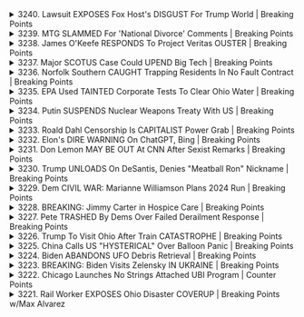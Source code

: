 <details>
<summary>3240. Lawsuit EXPOSES Fox Host's DISGUST For Trump World | Breaking Points</summary><br>

<a href="https://www.youtube.com/watch?v=-nUS4GhDe7w" target="_blank">
    <img src="https://img.youtube.com/vi/-nUS4GhDe7w/maxresdefault.jpg" 
        alt="[Youtube]" width="200">
</a>

# Lawsuit EXPOSES Fox Host's DISGUST For Trump World | Breaking Points


</details>

<details>
<summary>3239. MTG SLAMMED For 'National Divorce' Comments | Breaking Points</summary><br>

<a href="https://www.youtube.com/watch?v=Nl6Nzs3V_ls" target="_blank">
    <img src="https://img.youtube.com/vi/Nl6Nzs3V_ls/maxresdefault.jpg" 
        alt="[Youtube]" width="200">
</a>

# MTG SLAMMED For 'National Divorce' Comments | Breaking Points


</details>

<details>
<summary>3238. James O'Keefe RESPONDS To Project Veritas OUSTER | Breaking Points</summary><br>

<a href="https://www.youtube.com/watch?v=M1mHXeXZ0FI" target="_blank">
    <img src="https://img.youtube.com/vi/M1mHXeXZ0FI/maxresdefault.jpg" 
        alt="[Youtube]" width="200">
</a>

# James O'Keefe RESPONDS To Project Veritas OUSTER | Breaking Points


</details>

<details>
<summary>3237. Major SCOTUS Case Could UPEND Big Tech | Breaking Points</summary><br>

<a href="https://www.youtube.com/watch?v=QGdab8GUZ1Q" target="_blank">
    <img src="https://img.youtube.com/vi/QGdab8GUZ1Q/maxresdefault.jpg" 
        alt="[Youtube]" width="200">
</a>

# Major SCOTUS Case Could UPEND Big Tech | Breaking Points


</details>

<details>
<summary>3236. Norfolk Southern CAUGHT Trapping Residents In No Fault Contract | Breaking Points</summary><br>

<a href="https://www.youtube.com/watch?v=jvgJEa-vo4Q" target="_blank">
    <img src="https://img.youtube.com/vi/jvgJEa-vo4Q/maxresdefault.jpg" 
        alt="[Youtube]" width="200">
</a>

# Norfolk Southern CAUGHT Trapping Residents In No Fault Contract | Breaking Points


</details>

<details>
<summary>3235. EPA Used TAINTED Corporate Tests To Clear Ohio Water | Breaking Points</summary><br>

<a href="https://www.youtube.com/watch?v=NhYZ2pfqCXs" target="_blank">
    <img src="https://img.youtube.com/vi/NhYZ2pfqCXs/maxresdefault.jpg" 
        alt="[Youtube]" width="200">
</a>

# EPA Used TAINTED Corporate Tests To Clear Ohio Water | Breaking Points


</details>

<details>
<summary>3234. Putin SUSPENDS Nuclear Weapons Treaty With US | Breaking Points</summary><br>

<a href="https://www.youtube.com/watch?v=95ll5aSUuEE" target="_blank">
    <img src="https://img.youtube.com/vi/95ll5aSUuEE/maxresdefault.jpg" 
        alt="[Youtube]" width="200">
</a>

# Putin SUSPENDS Nuclear Weapons Treaty With US | Breaking Points


</details>

<details>
<summary>3233. Roald Dahl Censorship Is CAPITALIST Power Grab | Breaking Points</summary><br>

<a href="https://www.youtube.com/watch?v=Qc8E2-5VCeQ" target="_blank">
    <img src="https://img.youtube.com/vi/Qc8E2-5VCeQ/maxresdefault.jpg" 
        alt="[Youtube]" width="200">
</a>

# Roald Dahl Censorship Is CAPITALIST Power Grab | Breaking Points


</details>

<details>
<summary>3232. Elon's DIRE WARNING On ChatGPT, Bing | Breaking Points</summary><br>

<a href="https://www.youtube.com/watch?v=4DJPIObFfpo" target="_blank">
    <img src="https://img.youtube.com/vi/4DJPIObFfpo/maxresdefault.jpg" 
        alt="[Youtube]" width="200">
</a>

# Elon's DIRE WARNING On ChatGPT, Bing | Breaking Points


</details>

<details>
<summary>3231. Don Lemon MAY BE OUT At CNN After Sexist Remarks | Breaking Points</summary><br>

<a href="https://www.youtube.com/watch?v=kot06bqRTX8" target="_blank">
    <img src="https://img.youtube.com/vi/kot06bqRTX8/maxresdefault.jpg" 
        alt="[Youtube]" width="200">
</a>

# Don Lemon MAY BE OUT At CNN After Sexist Remarks | Breaking Points


</details>

<details>
<summary>3230. Trump UNLOADS On DeSantis, Denies "Meatball Ron" Nickname | Breaking Points</summary><br>

<a href="https://www.youtube.com/watch?v=rFEA7mVFn7k" target="_blank">
    <img src="https://img.youtube.com/vi/rFEA7mVFn7k/maxresdefault.jpg" 
        alt="[Youtube]" width="200">
</a>

# Trump UNLOADS On DeSantis, Denies "Meatball Ron" Nickname | Breaking Points


</details>

<details>
<summary>3229. Dem CIVIL WAR: Marianne Williamson Plans 2024 Run | Breaking Points</summary><br>

<a href="https://www.youtube.com/watch?v=mOSoy0U8UJs" target="_blank">
    <img src="https://img.youtube.com/vi/mOSoy0U8UJs/maxresdefault.jpg" 
        alt="[Youtube]" width="200">
</a>

# Dem CIVIL WAR: Marianne Williamson Plans 2024 Run | Breaking Points


</details>

<details>
<summary>3228. BREAKING: Jimmy Carter in Hospice Care | Breaking Points</summary><br>

<a href="https://www.youtube.com/watch?v=Ja8bUCUTGcA" target="_blank">
    <img src="https://img.youtube.com/vi/Ja8bUCUTGcA/maxresdefault.jpg" 
        alt="[Youtube]" width="200">
</a>

# BREAKING: Jimmy Carter in Hospice Care | Breaking Points


</details>

<details>
<summary>3227. Pete TRASHED By Dems Over Failed Derailment Response | Breaking Points</summary><br>

<a href="https://www.youtube.com/watch?v=_2XR6NPrI9A" target="_blank">
    <img src="https://img.youtube.com/vi/_2XR6NPrI9A/maxresdefault.jpg" 
        alt="[Youtube]" width="200">
</a>

# Pete TRASHED By Dems Over Failed Derailment Response | Breaking Points


</details>

<details>
<summary>3226. Trump To Visit Ohio After Train CATASTROPHE | Breaking Points</summary><br>

<a href="https://www.youtube.com/watch?v=RcoDvOMbC9E" target="_blank">
    <img src="https://img.youtube.com/vi/RcoDvOMbC9E/maxresdefault.jpg" 
        alt="[Youtube]" width="200">
</a>

# Trump To Visit Ohio After Train CATASTROPHE | Breaking Points


</details>

<details>
<summary>3225. China Calls US "HYSTERICAL" Over Balloon Panic | Breaking Points</summary><br>

<a href="https://www.youtube.com/watch?v=wPMuqLJY7Go" target="_blank">
    <img src="https://img.youtube.com/vi/wPMuqLJY7Go/maxresdefault.jpg" 
        alt="[Youtube]" width="200">
</a>

# China Calls US "HYSTERICAL" Over Balloon Panic | Breaking Points


</details>

<details>
<summary>3224. Biden ABANDONS UFO Debris Retrieval | Breaking Points</summary><br>

<a href="https://www.youtube.com/watch?v=9rTFkhKykJQ" target="_blank">
    <img src="https://img.youtube.com/vi/9rTFkhKykJQ/maxresdefault.jpg" 
        alt="[Youtube]" width="200">
</a>

# Biden ABANDONS UFO Debris Retrieval | Breaking Points


</details>

<details>
<summary>3223. BREAKING: Biden Visits Zelensky IN UKRAINE | Breaking Points</summary><br>

<a href="https://www.youtube.com/watch?v=ZPl06EPf3Gc" target="_blank">
    <img src="https://img.youtube.com/vi/ZPl06EPf3Gc/maxresdefault.jpg" 
        alt="[Youtube]" width="200">
</a>

# BREAKING: Biden Visits Zelensky IN UKRAINE | Breaking Points


</details>

<details>
<summary>3222. Chicago Launches No Strings Attached UBI Program | Counter Points</summary><br>

<a href="https://www.youtube.com/watch?v=F5onZwgwxVA" target="_blank">
    <img src="https://img.youtube.com/vi/F5onZwgwxVA/maxresdefault.jpg" 
        alt="[Youtube]" width="200">
</a>

# Chicago Launches No Strings Attached UBI Program | Counter Points


</details>

<details>
<summary>3221. Rail Worker EXPOSES Ohio Disaster COVERUP | Breaking Points w/Max Alvarez</summary><br>

<a href="https://www.youtube.com/watch?v=1_IxkF1FPFY" target="_blank">
    <img src="https://img.youtube.com/vi/1_IxkF1FPFY/maxresdefault.jpg" 
        alt="[Youtube]" width="200">
</a>

# Rail Worker EXPOSES Ohio Disaster COVERUP | Breaking Points w/Max Alvarez


</details>

